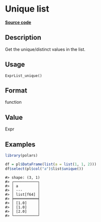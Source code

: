 
# Unique list

[**Source code**](https://github.com/pola-rs/r-polars/tree/53c7d964901ed4a019998e89aff8c6d44691d793/R/expr__list.R#L106)

## Description

Get the unique/distinct values in the list.

## Usage

<pre><code class='language-R'>ExprList_unique()
</code></pre>

## Format

function

## Value

Expr

## Examples

``` r
library(polars)

df = pl$DataFrame(list(a = list(1, 1, 2)))
df$select(pl$col("a")$list$unique())
```

    #> shape: (3, 1)
    #> ┌───────────┐
    #> │ a         │
    #> │ ---       │
    #> │ list[f64] │
    #> ╞═══════════╡
    #> │ [1.0]     │
    #> │ [1.0]     │
    #> │ [2.0]     │
    #> └───────────┘
